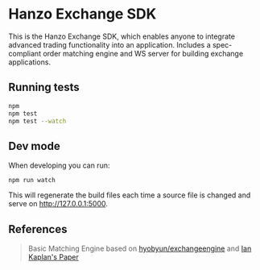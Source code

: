 # Hanzo Exchange SDK
This is the Hanzo Exchange SDK, which enables anyone to integrate advanced trading functionality into an application. Includes a spec-compliant order matching engine and WS server for building exchange applications.

## Running tests

```sh
npm
npm test
npm test --watch
```

## Dev mode

When developing you can run:

```
npm run watch
```

This will regenerate the build files each time a source file is changed and serve on http://127.0.0.1:5000.

## References
> Basic Matching Engine based on [hyobyun/exchangeengine](https://github.com/hyobyun/exchangeengine) and [Ian Kaplan's Paper](https://github.com/IanLKaplan/matchingEngine/wiki/Market-Order-Matching-Engines)

